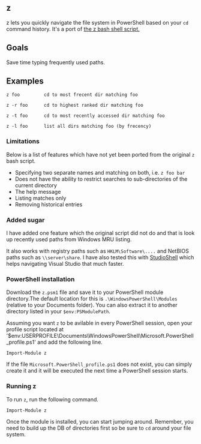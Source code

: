 ## z

z lets you quickly navigate the file system in PowerShell based on your `cd` command history. It's a port of [the z bash shell script.](README)

## Goals

Save time typing frequently used paths.

## Examples

	z foo         cd to most frecent dir matching foo

	z -r foo      cd to highest ranked dir matching foo

	z -t foo      cd to most recently accessed dir matching foo

	z -l foo      list all dirs matching foo (by frecency)

### Limitations

Below is a list of features which have not yet been ported from the original `z` bash script.

* Specifying two separate names and matching on both, i.e. `z foo bar`
* Does not have the ability to restrict searches to sub-directories of the current directory
* The help message
* Listing matches only
* Removing historical entries

### Added sugar

I have added one feature which the original script did not do and that is look up recently used paths from Windows MRU listing.

It also works with registry paths such as `HKLM\Software\....` and NetBIOS paths such as `\\server\share`. I have also tested this with [StudioShell](https://studioshell.codeplex.com/) which helps navigating Visual Studio that much faster.

### PowerShell installation

Download the `z.psm1` file and save it to your PowerShell module directory.The default location for this is `.\WindowsPowerShell\Modules` (relative to your Documents folder). You can also extract it to another directory listed in your `$env:PSModulePath`. 

Assuming you want `z` to be avilable in every PowerShell session, open your profile script located at '$env:USERPROFILE\Documents\WindowsPowerShell\Microsoft.PowerShell_profile.ps1' and add the following line.

`Import-Module z`

If the file `Microsoft.PowerShell_profile.ps1` does not exist, you can simply create it and it will be executed the next time a PowerShell session starts.

### Running z

To run `z`, run the following command.

	Import-Module z

Once the module is installed, you can start jumping around. Remember, you need to build up the DB of directories first so be sure to `cd` around your file system.
